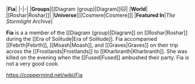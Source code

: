 |**Fia**|
|-|-|
|**Groups**|[[Diagram (group)\|Diagram]]🐱︎|
|**World**|[[Roshar\|Roshar]]|
|**Universe**|[[Cosmere\|Cosmere]]|
|**Featured In**|*The Stormlight Archive*|

**Fia** is a a member of the [[Diagram (group)\|Diagram]] on [[Roshar\|Roshar]] during the [[Era of Solitude\|Era of Solitude]].
Fia accompanied [[Febrth\|Febrth]], [[Moash\|Moash]], and [[Graves\|Graves]] on their trip across the [[Frostlands\|Frostlands]] to [[Kharbranth\|Kharbranth]]. She was killed on the evening when the [[Fused\|Fused]] ambushed their party.
Fia is not a very good cook.



https://coppermind.net/wiki/Fia
